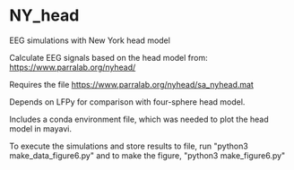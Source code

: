 # NY_head
EEG simulations with New York head model

Calculate EEG signals based on the head model from: https://www.parralab.org/nyhead/

Requires the file https://www.parralab.org/nyhead/sa_nyhead.mat

Depends on LFPy for comparison with four-sphere head model.

Includes a conda environment file, which was needed to plot the head model in mayavi.

To execute the simulations and store results to file, run 
"python3 make_data_figure6.py"
and to make the figure,
"python3 make_figure6.py"

